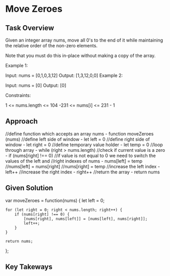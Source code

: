 # Move Zeroes

## Task Overview

Given an integer array nums, move all 0's to the end of it while maintaining the relative order of the non-zero elements.

Note that you must do this in-place without making a copy of the array.

Example 1:

Input: nums = [0,1,0,3,12]
Output: [1,3,12,0,0]
Example 2:

Input: nums = [0]
Output: [0]
 

Constraints:

1 <= nums.length <= 104
-231 <= nums[i] <= 231 - 1

## Approach

//define function which accepts an array nums - function moveZeroes (nums)
    //define left side of window - let left = 0
    //define right side of window - let right = 0
    //define temporary value holder - let temp = 0
    //loop through array - while (right > nums.length)
        //check if current value is a zero - if (nums[right] !== 0)
            //if value is not equal to 0 we need to switch the values of the left and 
            //right indexes of nums - nums[left] = temp
            //nums[left] = nums[right]
            //nums[right] = temp
            //increase the left index - left++
        //increase the right index - right++
    //return the array - return nums

## Given Solution

var moveZeroes = function(nums) {
    let left = 0;

    for (let right = 0; right < nums.length; right++) {
        if (nums[right] !== 0) {
            [nums[right], nums[left]] = [nums[left], nums[right]];
            left++;
        }
    }

    return nums;    
};

## Key Takeways

